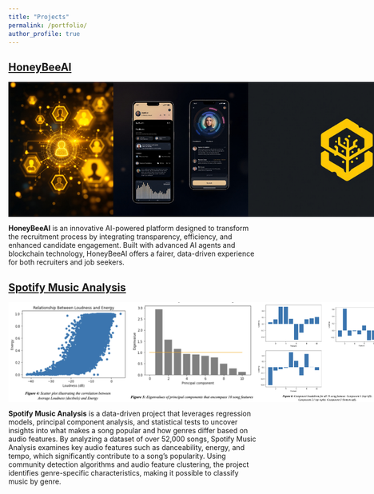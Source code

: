 ```yaml
---
title: "Projects"
permalink: /portfolio/
author_profile: true
---
```

## [HoneyBeeAI](https://github.com/gokulnpc/Cornell-Hackathon)
<div style="display: flex; justify-content: space-around;">
  <img src="/images/honeybee6.jpg" alt="honeybee" width="270" height="270">
  <img src="/images/honeybee.jpg" alt="demo" width="270" height="270">
  <img src="/images/honeybees.jpg" alt="demo2" width="394.2" height="270">
</div>

**HoneyBeeAI** is an innovative AI-powered platform designed to transform the recruitment process by integrating transparency, efficiency, and enhanced candidate engagement. Built with advanced AI agents and blockchain technology, HoneyBeeAI offers a fairer, data-driven experience for both recruiters and job seekers.



## [Spotify Music Analysis](https://github.com/aaronmunford/Spotify-Music-Analysis)
<div style="display: flex; justify-content: space-around;">
  <img src="/images/Loudness and Energy.png" alt="Loudness and Energy" width="300" height="200">
  <img src="/images/Eigenvalue PCA.png" alt="Eigenvalue PCA" width="300" height="200">
  <img src="/images/Component Breakdown.png" alt="Component Breakdown" width="300" height="200">
</div>

**Spotify Music Analysis** is a data-driven project that leverages regression models, principal component analysis, and statistical tests to uncover insights into what makes a song popular and how genres differ based on audio features.
By analyzing a dataset of over 52,000 songs, Spotify Music Analysis examines key audio features such as danceability, energy, and tempo, which significantly contribute to a song’s popularity. Using community detection algorithms and audio feature clustering, the project identifies genre-specific characteristics, making it possible to classify music by genre.

